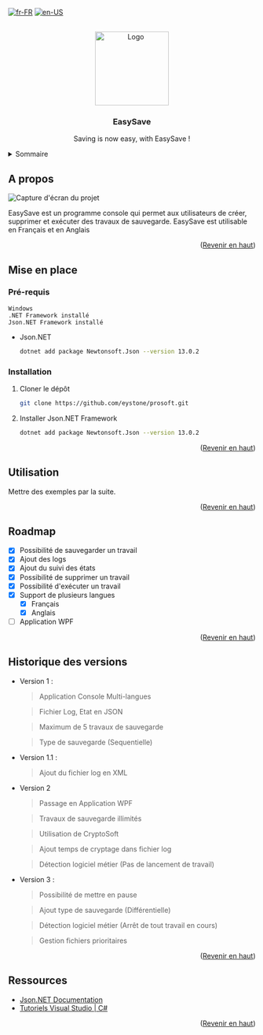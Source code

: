 <a name="readme-top"></a>

[![fr-FR](https://img.shields.io/badge/lang-fr-blue.svg)](https://github.com/eystone/prosoft/blob/solution/README.md)
[![en-US](https://img.shields.io/badge/lang-en-red.svg)](https://github.com/eystone/prosoft/blob/solution/README.en-US.md)

<!-- LOGO PROJET -->
<br />
<div align="center">
  <a href="https://github.com/eystone/prosoft/solution">
    <img src="prosoft/EasySave/Images/easysave logo.svg" alt="Logo" width="150" height="150">
  </a>

  <h3 align="center">EasySave</h3>

  <p align="center">
    Saving is now easy, with EasySave !
    <br />
  </p>
</div>


<!-- SOMMAIRE -->
<details>
  <summary>Sommaire</summary>
  <ol>
    <li>
      <a href="#a-propos">A propos</a>
    </li>
    <li>
      <a href="#mise-en-place">Mise en place</a>
      <ul>
        <li><a href="#prerequis">Pré-requis</a></li>
        <li><a href="#installation">Installation</a></li>
      </ul>
    </li>
    <li><a href="#utilisation">Utilisation</a></li>
    <li><a href="#roadmap">Roadmap</a></li>
    <lia><a href="#versionhistory">Historique des versions</a></li>
    <li><a href="#ressources">Ressources utilisés</a></li>
  </ol>
</details>


<!-- A propos -->
## A propos

![Capture d'écran du projet][product-screenshot]

EasySave est un programme console qui permet aux utilisateurs de créer, supprimer et exécuter des travaux de sauvegarde. 
EasySave est utilisable en Français et en Anglais

<p align="right">(<a href="#readme-top">Revenir en haut</a>)</p>


<!-- Mise en place -->
## Mise en place

### Pré-requis

    Windows
    .NET Framework installé
    Json.NET Framework installé

* Json.NET
  ```sh
  dotnet add package Newtonsoft.Json --version 13.0.2
  ```

### Installation

1. Cloner le dépôt
   ```sh
   git clone https://github.com/eystone/prosoft.git
   ```
2. Installer Json.NET Framework
   ```sh
   dotnet add package Newtonsoft.Json --version 13.0.2
   ```

<p align="right">(<a href="#readme-top">Revenir en haut</a>)</p>


<!-- Exemples -->
## Utilisation

Mettre des exemples par la suite.

<p align="right">(<a href="#readme-top">Revenir en haut</a>)</p>


<!-- ROADMAP -->
## Roadmap

- [x] Possibilité de sauvegarder un travail
- [x] Ajout des logs
- [x] Ajout du suivi des états
- [x] Possibilité de supprimer un travail
- [x] Possibilité d'exécuter un travail
- [x] Support de plusieurs langues
    - [x] Français
    - [x] Anglais
- [ ] Application WPF

<p align="right">(<a href="#readme-top">Revenir en haut</a>)</p>


<!-- Historique des versions -->
## Historique des versions

- Version 1 : 
	> Application Console Multi-langues

	> Fichier Log, Etat en JSON

	> Maximum de 5 travaux de sauvegarde

	> Type de sauvegarde (Sequentielle)

- Version 1.1 :
	> Ajout du fichier log en XML
- Version 2
	> Passage en Application WPF

	> Travaux de sauvegarde illimités
	
    > Utilisation de CryptoSoft
	
    > Ajout temps de cryptage dans fichier log
	
    > Détection logiciel métier (Pas de lancement de travail)
- Version 3 :
	> Possibilité de mettre en pause

	> Ajout type de sauvegarde (Différentielle)
	
    > Détection logiciel métier (Arrêt de tout travail en cours)
	
    > Gestion fichiers prioritaires 

<p align="right">(<a href="#readme-top">Revenir en haut</a>)</p>


<!-- Ressources utilisées -->
## Ressources

* [Json.NET Documentation](https://www.newtonsoft.com/json/help/html/Introduction.htm)
* [Tutoriels Visual Studio | C#](https://learn.microsoft.com/fr-fr/visualstudio/get-started/csharp/?view=vs-2022)

<p align="right">(<a href="#readme-top">Revenir en haut</a>)</p>


<!-- Lien et images -->
<!-- https://www.markdownguide.org/basic-syntax/#reference-style-links -->
[product-screenshot]: prosoft/EasySave/Images/capture.png
